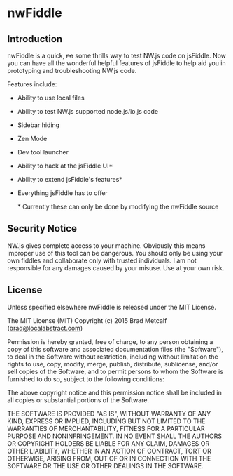 # nwFiddle

## Introduction

nwFiddle is a quick, ~~no~~ some thrills way to test NW.js code on jsFiddle. Now you can have all the wonderful helpful features of jsFiddle to help aid you in prototyping and troubleshooting NW.js code.

Features include:
* Ability to use local files
* Ability to test NW.js supported node.js/io.js code
* Sidebar hiding
* Zen Mode
* Dev tool launcher
* Ability to hack at the jsFiddle UI*
* Ability to extend jsFiddle's features*
* Everything jsFiddle has to offer

    \* Currently these can only be done by modifying the nwFiddle source

## Security Notice

NW.js gives complete access to your machine. Obviously this means improper use of this tool can be dangerous. You should only be using your own fiddles and collaborate only with trusted individuals. I am not responsible for any damages caused by your misuse. Use at your own risk.

## License

Unless specified elsewhere nwFiddle is released under the MIT License.

The MIT License (MIT)
Copyright (c) 2015 Brad Metcalf (brad@localabstract.com)

Permission is hereby granted, free of charge, to any person obtaining a copy
of this software and associated documentation files (the "Software"), to deal
in the Software without restriction, including without limitation the rights
to use, copy, modify, merge, publish, distribute, sublicense, and/or sell
copies of the Software, and to permit persons to whom the Software is
furnished to do so, subject to the following conditions:

The above copyright notice and this permission notice shall be included in
all copies or substantial portions of the Software.

THE SOFTWARE IS PROVIDED "AS IS", WITHOUT WARRANTY OF ANY KIND, EXPRESS OR
IMPLIED, INCLUDING BUT NOT LIMITED TO THE WARRANTIES OF MERCHANTABILITY,
FITNESS FOR A PARTICULAR PURPOSE AND NONINFRINGEMENT.  IN NO EVENT SHALL THE
AUTHORS OR COPYRIGHT HOLDERS BE LIABLE FOR ANY CLAIM, DAMAGES OR OTHER
LIABILITY, WHETHER IN AN ACTION OF CONTRACT, TORT OR OTHERWISE, ARISING FROM,
OUT OF OR IN CONNECTION WITH THE SOFTWARE OR THE USE OR OTHER DEALINGS IN
THE SOFTWARE.